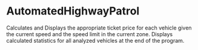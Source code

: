 # AutomatedHighwayPatrol
Calculates and Displays the appropriate ticket price for each vehicle given the current speed and the speed limit in the current zone. Displays calculated statistics for all analyzed vehicles at the end of the program.
